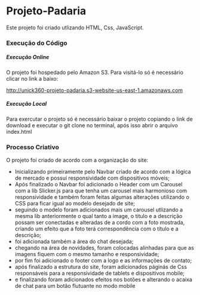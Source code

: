 # Projeto-Padaria

Este projeto foi criado utlizando HTML, Css, JavaScript.

### Execução do Código
##### Execução Online

O projeto foi hospedado pelo Amazon S3. Para visitá-lo só é necessário clicar no link a baixo:

http://unick360-projeto-padaria.s3-website-us-east-1.amazonaws.com


##### Execução Local

Para exercutar o projeto só é necessário baixar o projeto copiando o link de download e executar o git clone no terminal, após isso abrir o arquivo index.html

### Processo Criativo

O projeto foi criado de acordo com a organização do site:
  - Inicializando primeiramente pelo Navbar criado de acordo com a lógica de mercado e possuí responsividade com dispositivos móveis;
  - Após finalizado o Navbar foi adicionado o Header com um Carousel com a lib Slicker.js para que tenha um carousel mais harmonioso com responsividade e também foram feitas algumas alterações utilizando o CSS para ficar igual ao modelo desejado de site;
  - seguindo o modelo foram adicionados mais um carousel utlizando a mesma lib anteriormente o qual tanto a image, o titulo e a descrição possam ser conectadas e alteradas de a cordo com a foto mostrada, criando um efeito que a foto terá correspondência com o título e a descrição;
  - foi adicionada também a área do chat desejada;
  - chegando na área de novidades, foram colocadas alinhadas para que as imagens fiquem com o mesmo tamanho e responsividade;
  - por fim foi adicionado o footer com a logo e as informações de contato;
  - após finalizado a estrutura do site, foram adicionados páginás de Css responsáveis para a responsividade de tablets e dispositivos mobile;
  - e finalizando foram adicionados efeitos nos botões e alterando o acaixa de chat para um botão flutuante no modo mobile
    
    
